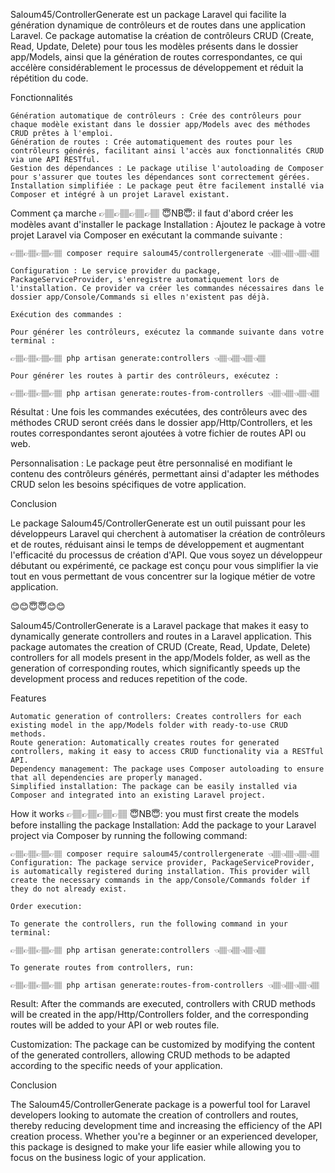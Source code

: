 Saloum45/ControllerGenerate est un package Laravel qui facilite la génération dynamique de contrôleurs et de routes dans une application Laravel. Ce package automatise la création de contrôleurs CRUD (Create, Read, Update, Delete) pour tous les modèles présents dans le dossier app/Models, ainsi que la génération de routes correspondantes, ce qui accélère considérablement le processus de développement et réduit la répétition du code.

Fonctionnalités

    Génération automatique de contrôleurs : Crée des contrôleurs pour chaque modèle existant dans le dossier app/Models avec des méthodes CRUD prêtes à l'emploi.
    Génération de routes : Crée automatiquement des routes pour les contrôleurs générés, facilitant ainsi l'accès aux fonctionnalités CRUD via une API RESTful.
    Gestion des dépendances : Le package utilise l'autoloading de Composer pour s'assurer que toutes les dépendances sont correctement gérées.
    Installation simplifiée : Le package peut être facilement installé via Composer et intégré à un projet Laravel existant.

Comment ça marche
    👉🏽👉🏽👉🏽👉🏽 😇NB😇: il faut d'abord créer les modèles avant d'installer le package 
    Installation : Ajoutez le package à votre projet Laravel via Composer en exécutant la commande suivante :
    
    👉🏽👉🏽👉🏽👉🏽 composer require saloum45/controllergenerate 👈🏽👈🏽👈🏽👈🏽

    Configuration : Le service provider du package, PackageServiceProvider, s'enregistre automatiquement lors de l'installation. Ce provider va créer les commandes nécessaires dans le dossier app/Console/Commands si elles n'existent pas déjà.

    Exécution des commandes :

    Pour générer les contrôleurs, exécutez la commande suivante dans votre terminal :

    👉🏽👉🏽👉🏽👉🏽 php artisan generate:controllers 👈🏽👈🏽👈🏽👈🏽

    Pour générer les routes à partir des contrôleurs, exécutez :

    👉🏽👉🏽👉🏽👉🏽 php artisan generate:routes-from-controllers 👈🏽👈🏽👈🏽👈🏽

Résultat : Une fois les commandes exécutées, des contrôleurs avec des méthodes CRUD seront créés dans le dossier app/Http/Controllers, et les routes correspondantes seront ajoutées à votre fichier de routes API ou web.

Personnalisation : Le package peut être personnalisé en modifiant le contenu des contrôleurs générés, permettant ainsi d'adapter les méthodes CRUD selon les besoins spécifiques de votre application.

Conclusion

Le package Saloum45/ControllerGenerate est un outil puissant pour les développeurs Laravel qui cherchent à automatiser la création de contrôleurs et de routes, réduisant ainsi le temps de développement et augmentant l'efficacité du processus de création d'API. Que vous soyez un développeur débutant ou expérimenté, ce package est conçu pour vous simplifier la vie tout en vous permettant de vous concentrer sur la logique métier de votre application. 

😊😊😇😇😊😊

Saloum45/ControllerGenerate is a Laravel package that makes it easy to dynamically generate controllers and routes in a Laravel application. This package automates the creation of CRUD (Create, Read, Update, Delete) controllers for all models present in the app/Models folder, as well as the generation of corresponding routes, which significantly speeds up the development process and reduces repetition of the code.

Features

    Automatic generation of controllers: Creates controllers for each existing model in the app/Models folder with ready-to-use CRUD methods.
    Route generation: Automatically creates routes for generated controllers, making it easy to access CRUD functionality via a RESTful API.
    Dependency management: The package uses Composer autoloading to ensure that all dependencies are properly managed.
    Simplified installation: The package can be easily installed via Composer and integrated into an existing Laravel project.

How it works
    👉🏽👉🏽👉🏽👉🏽 😇NB😇: you must first create the models before installing the package 
    Installation: Add the package to your Laravel project via Composer by running the following command:
    
    👉🏽👉🏽👉🏽👉🏽 composer require saloum45/controllergenerate 👈🏽👈🏽👈🏽👈🏽
    Configuration: The package service provider, PackageServiceProvider, is automatically registered during installation. This provider will create the necessary commands in the app/Console/Commands folder if they do not already exist.

    Order execution:

    To generate the controllers, run the following command in your terminal:

    👉🏽👉🏽👉🏽👉🏽 php artisan generate:controllers 👈🏽👈🏽👈🏽👈🏽

    To generate routes from controllers, run:

    👉🏽👉🏽👉🏽👉🏽 php artisan generate:routes-from-controllers 👈🏽👈🏽👈🏽👈🏽

Result: After the commands are executed, controllers with CRUD methods will be created in the app/Http/Controllers folder, and the corresponding routes will be added to your API or web routes file.

Customization: The package can be customized by modifying the content of the generated controllers, allowing CRUD methods to be adapted according to the specific needs of your application.

Conclusion

The Saloum45/ControllerGenerate package is a powerful tool for Laravel developers looking to automate the creation of controllers and routes, thereby reducing development time and increasing the efficiency of the API creation process. Whether you're a beginner or an experienced developer, this package is designed to make your life easier while allowing you to focus on the business logic of your application.